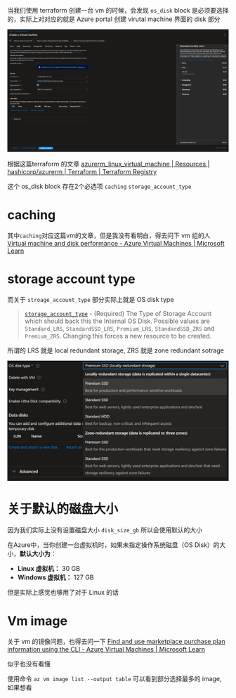 当我们使用 terraform 创建一台 vm 的时候，会发现 `os_disk` block 是必须要选择的，实际上对对应的就是 Azure portal 创建 virutal machine 界面的 disk 部分

![vm disk](./images/vm-disk.png)

根据这篇terraform 的文章 [azurerm_linux_virtual_machine | Resources | hashicorp/azurerm | Terraform | Terraform Registry](https://registry.terraform.io/providers/hashicorp/azurerm/latest/docs/resources/linux_virtual_machine)

这个 os_disk block 存在2个必选项 `caching` `storage_account_type`

# caching

其中`caching`对应这篇vm的文章，但是我没有看明白，得去问下 vm 组的人 [Virtual machine and disk performance - Azure Virtual Machines | Microsoft Learn](https://learn.microsoft.com/en-us/azure/virtual-machines/disks-performance)

# storage account type

而关于 `stroage_account_type` 部分实际上就是 OS disk type

> [`storage_account_type`](https://registry.terraform.io/providers/hashicorp/azurerm/latest/docs/resources/linux_virtual_machine#storage_account_type-1) - (Required) The Type of Storage Account which should back this the Internal OS Disk. Possible values are `Standard_LRS`, `StandardSSD_LRS`, `Premium_LRS`, `StandardSSD_ZRS` and `Premium_ZRS`. Changing this forces a new resource to be created.

所谓的 LRS 就是 local redundant storage, ZRS 就是 zone redundant sotrage

![disk type](./images/disk-type.png)

# 关于默认的磁盘大小

因为我们实际上没有设置磁盘大小 `disk_size_gb` 所以会使用默认的大小

在Azure中，当你创建一台虚拟机时，如果未指定操作系统磁盘（OS Disk）的大小，**默认大小为**：

- **Linux 虚拟机：** 30 GB
- **Windows 虚拟机：** 127 GB

但是实际上感觉也够用了对于 Linux 的话



# Vm image

关于 vm 的镜像问题，也得去问一下 [Find and use marketplace purchase plan information using the CLI - Azure Virtual Machines | Microsoft Learn](https://learn.microsoft.com/en-us/azure/virtual-machines/linux/cli-ps-findimage)

似乎也没有看懂

使用命令 `az vm image list --output table` 可以看到部分选择最多的 image, 如果想看
